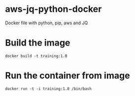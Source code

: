 # aws-jq-python-docker
Docker file with python, pip, aws and JQ 

# Build the image
`docker build -t training:1.0`

# Run the container from image
`docker run -t -i training:1.0 /bin/bash`


